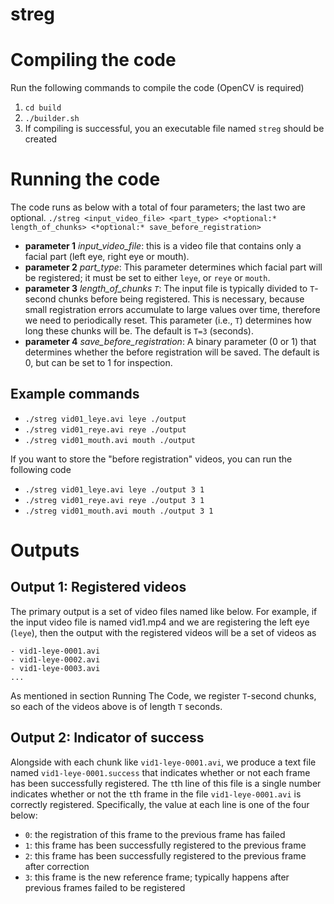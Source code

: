 # streg


# Compiling the code

Run the following commands to compile the code (OpenCV is required)
1. `cd build`
1. `./builder.sh`
1. If compiling is successful, you an executable file named `streg` should be created


# Running the code

The code runs as below with a total of four parameters; the last two are optional.
`./streg <input_video_file> <part_type> <*optional:* length_of_chunks> <*optional:* save_before_registration>`
- **parameter 1** *input_video_file*: this is a video file that contains only a facial part (left eye, right eye or mouth).
- **parameter 2** *part_type*: This parameter determines which facial part will be registered; it must be set to either `leye`, or `reye` or `mouth`.
- **parameter 3** *length_of_chunks `T`*: The input file is typically divided to `T`-second chunks before being registered. This is necessary, because small registration errors accumulate to large values over time, therefore we need to periodically reset. This parameter (i.e., `T`) determines how long these chunks will be. The default is `T=3` (seconds).
- **parameter 4** *save_before_registration*: A binary parameter (0 or 1) that determines whether the before registration will be saved. The default is 0, but can be set to 1 for inspection.


## Example commands

- `./streg vid01_leye.avi leye ./output `
- `./streg vid01_reye.avi reye ./output `
- `./streg vid01_mouth.avi mouth ./output `

If you want to store the "before registration" videos, you can run the following code

- `./streg vid01_leye.avi leye ./output 3 1`
- `./streg vid01_reye.avi reye ./output 3 1`
- `./streg vid01_mouth.avi mouth ./output 3 1`


# Outputs

## Output 1: Registered videos
The primary output is a set of video files named like below. For example, if the input video file is named vid1.mp4 and we are registering the left eye (`leye`), then the output with the registered videos will be a set of videos as
```
- vid1-leye-0001.avi
- vid1-leye-0002.avi
- vid1-leye-0003.avi
...
```
As mentioned in section Running The Code, we register `T`-second chunks, so each of the videos above is of length `T` seconds.

## Output 2: Indicator of success
Alongside with each chunk like `vid1-leye-0001.avi`, we produce a text file named `vid1-leye-0001.success` that indicates whether or not each frame has been successfully registered. The `t`th line of this file is a single number indicates whether or not the `t`th frame in the file `vid1-leye-0001.avi` is correctly registered. Specifically, the value at each line is one of the four below:

- `0`: the registration of this frame to the previous frame has failed
- `1`: this frame has been successfully registered to the previous frame
- `2`: this frame has been successfully registered to the previous frame after correction
- `3`: this frame is the new reference frame; typically happens after previous frames failed to be registered




